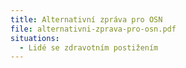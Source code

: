 ```yaml
---
title: Alternativní zpráva pro OSN
file: alternativni-zprava-pro-osn.pdf
situations:
  - Lidé se zdravotním postižením
---
```

